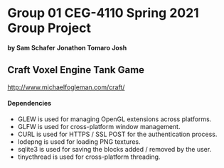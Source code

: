 # Group 01 CEG-4110 Spring 2021 Group Project
**by Sam Schafer**
**Jonathon Tomaro**
**Josh**

## Craft Voxel Engine Tank Game


http://www.michaelfogleman.com/craft/

#### Dependencies

* GLEW is used for managing OpenGL extensions across platforms.
* GLFW is used for cross-platform window management.
* CURL is used for HTTPS / SSL POST for the authentication process.
* lodepng is used for loading PNG textures.
* sqlite3 is used for saving the blocks added / removed by the user.
* tinycthread is used for cross-platform threading.
